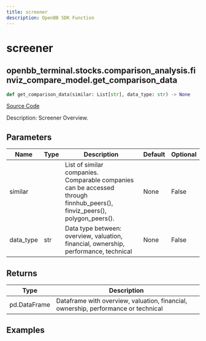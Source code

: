 ```yaml
---
title: screener
description: OpenBB SDK Function
---
```


# screener

## openbb_terminal.stocks.comparison_analysis.finviz_compare_model.get_comparison_data

```python title='openbb_terminal/stocks/comparison_analysis/finviz_compare_model.py'
def get_comparison_data(similar: List[str], data_type: str) -> None
```
[Source Code](https://github.com/OpenBB-finance/OpenBBTerminal/tree/main/openbb_terminal/stocks/comparison_analysis/finviz_compare_model.py#L53)

Description: Screener Overview.

## Parameters

| Name | Type | Description | Default | Optional |
| ---- | ---- | ----------- | ------- | -------- |
| similar |  | List of similar companies.<br/>Comparable companies can be accessed through<br/>finnhub_peers(), finviz_peers(), polygon_peers(). | None | False |
| data_type | str | Data type between: overview, valuation, financial, ownership, performance, technical | None | False |

## Returns

| Type | Description |
| ---- | ----------- |
| pd.DataFrame | Dataframe with overview, valuation, financial, ownership, performance or technical |

## Examples

